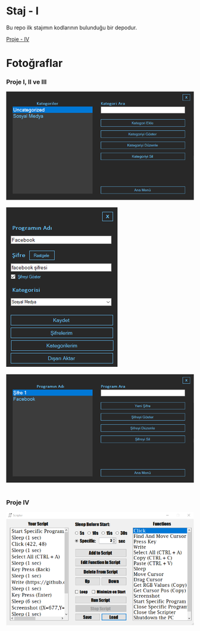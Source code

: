 # Staj - I
Bu repo ilk stajımın kodlarının bulunduğu bir depodur.

[Proje - IV](https://github.com/mozancetin/SharpScripter)

# Fotoğraflar

<h3> Proje I, II ve III </h3>

![Kategoriler](./Images/img1.png)
<br> <br>
![Menü](./Images/img2.png)
<br> <br>
![Şifreler](./Images/img3.png)
<br> <br>
<h3> Proje IV </h3>

![img1](./Images/img4.png)
